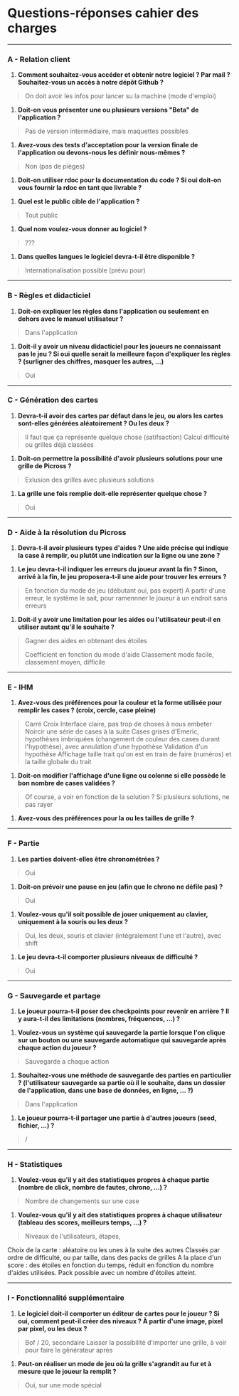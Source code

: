# Questions-réponses cahier des charges

-----

### A - Relation client

1. **Comment souhaitez-vous accéder et obtenir notre logiciel ? Par mail ? Souhaitez-vous un accès à notre dépôt Github ?**
> On doit avoir les infos pour lancer su la machine (mode d'emploi)

1. **Doit-on vous présenter une ou plusieurs versions "Beta" de l'application ?**
> Pas de version intermédiaire, mais maquettes possibles

1. **Avez-vous des tests d'acceptation pour la version finale de l'application ou devons-nous les définir nous-mêmes ?**
> Non (pas de pièges)

1. **Doit-on utiliser rdoc pour la documentation du code ? Si oui doit-on vous fournir la rdoc en tant que livrable ?**
> 

1. **Quel est le public cible de l'application ?**
> Tout public

1. **Quel nom voulez-vous donner au logiciel ?**
> ???

1. **Dans quelles langues le logiciel devra-t-il être disponible ?**
> Internationalisation possible (prévu pour)

-----

### B - Règles et didacticiel

1. **Doit-on expliquer les règles dans l'application ou seulement en dehors avec le manuel utilisateur ?**
> Dans l'application

1. **Doit-il y avoir un niveau didacticiel pour les joueurs ne connaissant pas le jeu ? Si oui quelle serait la meilleure façon d'expliquer les règles ? (surligner des chiffres, masquer les autres, ...)**
> Oui

-----

### C - Génération des cartes

1. **Devra-t-il avoir des cartes par défaut dans le jeu, ou alors les cartes sont-elles générées aléatoirement ? Ou les deux ?**
> Il faut que ça représente quelque chose (satifsaction)
> Calcul difficulté ou grilles déjà classées

1. **Doit-on permettre la possibilité d'avoir plusieurs solutions pour une grille de Picross ?**
> Exlusion des grilles avec plusieurs solutions

1. **La grille une fois remplie doit-elle représenter quelque chose ?**
> Oui

-----

### D - Aide à la résolution du Picross

1. **Devra-t-il avoir plusieurs types d'aides ? Une aide précise qui indique la case à remplir, ou plutôt une indication sur la ligne ou une zone ?**
> 

1. **Le jeu devra-t-il indiquer les erreurs du joueur avant la fin ? Sinon, arrivé à la fin, le jeu proposera-t-il une aide pour trouver les erreurs ?**
> En fonction du mode de jeu (débutant oui, pas expert)
> A partir d'une erreur, le système le sait, pour ramennner le joueur à un endroit sans erreurs

1.  **Doit-il y avoir une limitation pour les aides ou l'utilisateur peut-il en utiliser autant qu'il le souhaite ?**
> Gagner des aides en obtenant des étoiles
> 
> Coefficient en fonction du mode d'aide
> Classement mode facile, classement moyen, difficile

-----

### E - IHM

1. **Avez-vous des préférences pour la couleur et la forme utilisée pour remplir les cases ? (croix, cercle, case pleine)**
> Carré
> Croix
> Interface claire, pas trop de choses à nous embeter
> Noircir une série de cases à la suite
> Cases grises d'Emeric, hypothèses imbriquées (changement de couleur des cases durant l'hypothèse), avec annulation d'une hypothèse
> Validation d'un hypothèse
> Affichage taille trait qu'on est en train de faire (numéros) et la taille globale du trait 

1. **Doit-on modifier l'affichage d'une ligne ou colonne si elle possède le bon nombre de cases validées ?**
> Of course, a voir en fonction de la solution ?
> Si plusieurs solutions, ne pas rayer

1. **Avez-vous des préférences pour la ou les tailles de grille ?**
> 

-----

### F - Partie

1. **Les parties doivent-elles être chronométrées ?**
> Oui

1. **Doit-on prévoir une pause en jeu (afin que le chrono ne défile pas) ?**
> Oui

1. **Voulez-vous qu'il soit possible de jouer uniquement au clavier, uniquement à la souris ou les deux ?**
> Oui, les deux, souris et clavier (intégralement l'une et l'autre), avec shift

1. **Le jeu devra-t-il comporter plusieurs niveaux de difficulté ?**
> Oui

-----

### G - Sauvegarde et partage


1. **Le joueur pourra-t-il poser des checkpoints pour revenir en arrière ? Il y aura-t-il des limitations (nombres, fréquences, ...) ?**
> 

1. **Voulez-vous un système qui sauvegarde la partie lorsque l'on clique sur un bouton ou une sauvegarde automatique qui sauvegarde après chaque action du joueur ?**
> Sauvegarde a chaque action

1. **Souhaitez-vous une méthode de sauvegarde des parties en particulier ? (l'utilisateur sauvegarde sa partie où il le souhaite, dans un dossier de l'application, dans une base de données, en ligne, ... ?)**
> Dans l'application

1. **Le joueur pourra-t-il partager une partie à d'autres joueurs (seed, fichier, ...) ?**
> /

-----

### H - Statistiques

1. **Voulez-vous qu'il y ait des statistiques propres à chaque partie (nombre de click, nombre de fautes, chrono, ...) ?**
> Nombre de changements sur une case
> 

1. **Voulez-vous qu'il y ait des statistiques propres à chaque utilisateur (tableau des scores, meilleurs temps, ...) ?**
> Niveaux de l'utilisateurs, étapes, 

Choix de la carte : aléatoire ou les unes à la suite des autres
Classés par ordre de difficulté, ou par taille, dans des packs de grilles
A la place d'un score : des étoiles en fonction du temps, réduit en fonction du nombre d'aides utilisées.
Pack possible avec un nombre d'étoiles atteint.

-----

### I - Fonctionnalité supplémentaire

1. **Le logiciel doit-il comporter un éditeur de cartes pour le joueur ? Si oui, comment peut-il créer des niveaux ? À partir d'une image, pixel par pixel, ou les deux ?**
> Bof / 20, secondaire
> Laisser la possibilité d'importer une grille, à voir pour faire le générateur après

1. **Peut-on réaliser un mode de jeu où la grille s'agrandit au fur et à mesure que le joueur la remplit ?**
> Oui, sur une mode spécial 